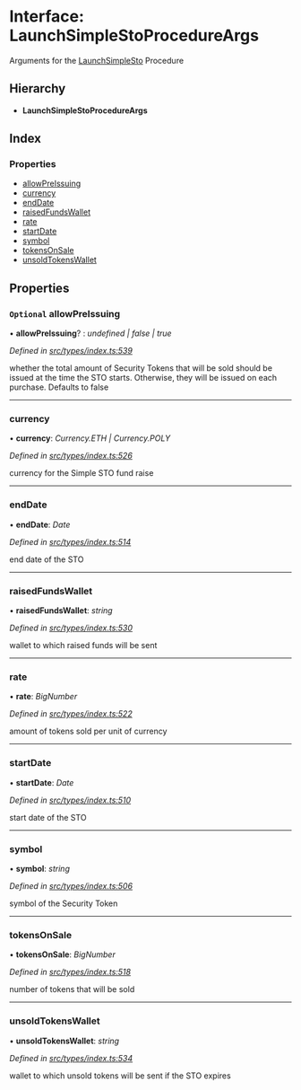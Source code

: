 # Interface: LaunchSimpleStoProcedureArgs

Arguments for the [LaunchSimpleSto](../enums/_types_index_.proceduretype.md#launchsimplesto) Procedure

## Hierarchy

* **LaunchSimpleStoProcedureArgs**

## Index

### Properties

* [allowPreIssuing](_types_index_.launchsimplestoprocedureargs.md#optional-allowpreissuing)
* [currency](_types_index_.launchsimplestoprocedureargs.md#currency)
* [endDate](_types_index_.launchsimplestoprocedureargs.md#enddate)
* [raisedFundsWallet](_types_index_.launchsimplestoprocedureargs.md#raisedfundswallet)
* [rate](_types_index_.launchsimplestoprocedureargs.md#rate)
* [startDate](_types_index_.launchsimplestoprocedureargs.md#startdate)
* [symbol](_types_index_.launchsimplestoprocedureargs.md#symbol)
* [tokensOnSale](_types_index_.launchsimplestoprocedureargs.md#tokensonsale)
* [unsoldTokensWallet](_types_index_.launchsimplestoprocedureargs.md#unsoldtokenswallet)

## Properties

### `Optional` allowPreIssuing

• **allowPreIssuing**? : *undefined | false | true*

*Defined in [src/types/index.ts:539](https://github.com/PolymathNetwork/polymath-sdk/blob/ade5412/src/types/index.ts#L539)*

whether the total amount of Security Tokens that will be sold should be issued at the time the STO starts.
Otherwise, they will be issued on each purchase. Defaults to false

___

###  currency

• **currency**: *Currency.ETH | Currency.POLY*

*Defined in [src/types/index.ts:526](https://github.com/PolymathNetwork/polymath-sdk/blob/ade5412/src/types/index.ts#L526)*

currency for the Simple STO fund raise

___

###  endDate

• **endDate**: *Date*

*Defined in [src/types/index.ts:514](https://github.com/PolymathNetwork/polymath-sdk/blob/ade5412/src/types/index.ts#L514)*

end date of the STO

___

###  raisedFundsWallet

• **raisedFundsWallet**: *string*

*Defined in [src/types/index.ts:530](https://github.com/PolymathNetwork/polymath-sdk/blob/ade5412/src/types/index.ts#L530)*

wallet to which raised funds will be sent

___

###  rate

• **rate**: *BigNumber*

*Defined in [src/types/index.ts:522](https://github.com/PolymathNetwork/polymath-sdk/blob/ade5412/src/types/index.ts#L522)*

amount of tokens sold per unit of currency

___

###  startDate

• **startDate**: *Date*

*Defined in [src/types/index.ts:510](https://github.com/PolymathNetwork/polymath-sdk/blob/ade5412/src/types/index.ts#L510)*

start date of the STO

___

###  symbol

• **symbol**: *string*

*Defined in [src/types/index.ts:506](https://github.com/PolymathNetwork/polymath-sdk/blob/ade5412/src/types/index.ts#L506)*

symbol of the Security Token

___

###  tokensOnSale

• **tokensOnSale**: *BigNumber*

*Defined in [src/types/index.ts:518](https://github.com/PolymathNetwork/polymath-sdk/blob/ade5412/src/types/index.ts#L518)*

number of tokens that will be sold

___

###  unsoldTokensWallet

• **unsoldTokensWallet**: *string*

*Defined in [src/types/index.ts:534](https://github.com/PolymathNetwork/polymath-sdk/blob/ade5412/src/types/index.ts#L534)*

wallet to which unsold tokens will be sent if the STO expires
